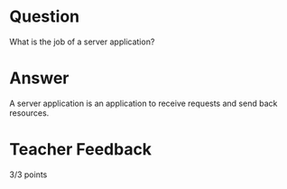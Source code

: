 # Question

What is the job of a server application?

# Answer

A server application is an application to receive requests and send back resources.

# Teacher Feedback

3/3 points
